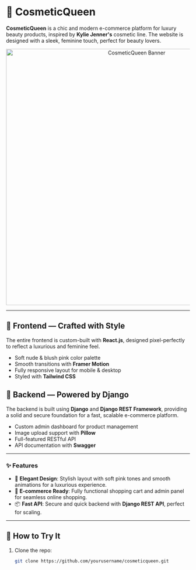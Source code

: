 # 💄 **CosmeticQueen**

**CosmeticQueen** is a chic and modern e-commerce platform for luxury beauty products, inspired by **Kylie Jenner's** cosmetic line. The website is designed with a sleek, feminine touch, perfect for beauty lovers.

<p align="center">
  <img src="https://i.imgur.com/8WwSAOy.png" alt="CosmeticQueen Banner" width="700"/>
</p>

---

## 🎨 **Frontend — Crafted with Style**
The entire frontend is custom-built with **React.js**, designed pixel-perfectly to reflect a luxurious and feminine feel.

- Soft nude & blush pink color palette  
- Smooth transitions with **Framer Motion**  
- Fully responsive layout for mobile & desktop  
- Styled with **Tailwind CSS**

## 🔧 **Backend — Powered by Django**
The backend is built using **Django** and **Django REST Framework**, providing a solid and secure foundation for a fast, scalable e-commerce platform.

- Custom admin dashboard for product management  
- Image upload support with **Pillow**  
- Full-featured RESTful API  
- API documentation with **Swagger**

---

### ✨ **Features**
- 💅 **Elegant Design**: Stylish layout with soft pink tones and smooth animations for a luxurious experience.  
- 🛒 **E-commerce Ready**: Fully functional shopping cart and admin panel for seamless online shopping.  
- 📦 **Fast API**: Secure and quick backend with **Django REST API**, perfect for scaling.

---

## 🚀 **How to Try It**
1. Clone the repo:
   ```bash
   git clone https://github.com/yourusername/cosmeticqueen.git
